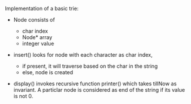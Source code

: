 Implementation of a basic trie:

- Node consists of 
	- char index
	- Node* array 
	- integer value

- insert() looks for node with each character as char index,
	- if present, it will traverse based on the char in the string
	- else, node is created

- display() invokes recursive function printer() which takes tillNow as
	invariant. A particlar node is considered as end of the string if 
	its value is not 0.
